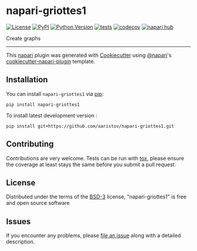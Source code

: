 # napari-griottes1

[![License](https://img.shields.io/pypi/l/napari-griottes1.svg?color=green)](https://github.com/aaristov/napari-griottes1/raw/main/LICENSE)
[![PyPI](https://img.shields.io/pypi/v/napari-griottes1.svg?color=green)](https://pypi.org/project/napari-griottes1)
[![Python Version](https://img.shields.io/pypi/pyversions/napari-griottes1.svg?color=green)](https://python.org)
[![tests](https://github.com/aaristov/napari-griottes1/workflows/tests/badge.svg)](https://github.com/aaristov/napari-griottes1/actions)
[![codecov](https://codecov.io/gh/aaristov/napari-griottes1/branch/main/graph/badge.svg)](https://codecov.io/gh/aaristov/napari-griottes1)
[![napari hub](https://img.shields.io/endpoint?url=https://api.napari-hub.org/shields/napari-griottes1)](https://napari-hub.org/plugins/napari-griottes1)

Create graphs

----------------------------------

This [napari] plugin was generated with [Cookiecutter] using [@napari]'s [cookiecutter-napari-plugin] template.

<!--
Don't miss the full getting started guide to set up your new package:
https://github.com/napari/cookiecutter-napari-plugin#getting-started

and review the napari docs for plugin developers:
https://napari.org/plugins/stable/index.html
-->

## Installation

You can install `napari-griottes1` via [pip]:

    pip install napari-griottes1



To install latest development version :

    pip install git+https://github.com/aaristov/napari-griottes1.git


## Contributing

Contributions are very welcome. Tests can be run with [tox], please ensure
the coverage at least stays the same before you submit a pull request.

## License

Distributed under the terms of the [BSD-3] license,
"napari-griottes1" is free and open source software

## Issues

If you encounter any problems, please [file an issue] along with a detailed description.

[napari]: https://github.com/napari/napari
[Cookiecutter]: https://github.com/audreyr/cookiecutter
[@napari]: https://github.com/napari
[MIT]: http://opensource.org/licenses/MIT
[BSD-3]: http://opensource.org/licenses/BSD-3-Clause
[GNU GPL v3.0]: http://www.gnu.org/licenses/gpl-3.0.txt
[GNU LGPL v3.0]: http://www.gnu.org/licenses/lgpl-3.0.txt
[Apache Software License 2.0]: http://www.apache.org/licenses/LICENSE-2.0
[Mozilla Public License 2.0]: https://www.mozilla.org/media/MPL/2.0/index.txt
[cookiecutter-napari-plugin]: https://github.com/napari/cookiecutter-napari-plugin

[file an issue]: https://github.com/aaristov/napari-griottes1/issues

[napari]: https://github.com/napari/napari
[tox]: https://tox.readthedocs.io/en/latest/
[pip]: https://pypi.org/project/pip/
[PyPI]: https://pypi.org/

